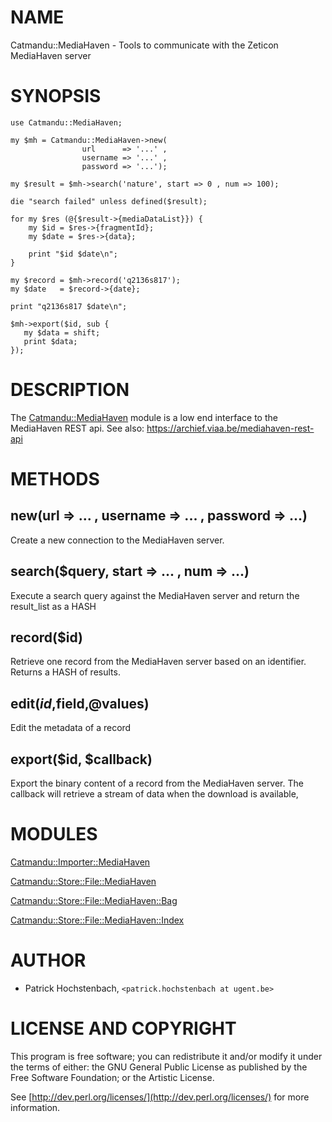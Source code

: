 # NAME

Catmandu::MediaHaven - Tools to communicate with the Zeticon MediaHaven server

# SYNOPSIS

    use Catmandu::MediaHaven;

    my $mh = Catmandu::MediaHaven->new(
                    url      => '...' ,
                    username => '...' ,
                    password => '...');

    my $result = $mh->search('nature', start => 0 , num => 100);

    die "search failed" unless defined($result);

    for my $res (@{$result->{mediaDataList}}) {
        my $id = $res->{fragmentId};
        my $date = $res->{data};

        print "$id $date\n";
    }

    my $record = $mh->record('q2136s817');
    my $date   = $record->{date};

    print "q2136s817 $date\n";

    $mh->export($id, sub {
       my $data = shift;
       print $data;
    });

# DESCRIPTION

The [Catmandu::MediaHaven](https://metacpan.org/pod/Catmandu::MediaHaven) module is a low end interface to the MediaHaven
REST api. See also: https://archief.viaa.be/mediahaven-rest-api

# METHODS

## new(url => ... , username => ... , password => ...)

Create a new connection to the MediaHaven server.

## search($query, start => ... , num => ...)

Execute a search query against the MediaHaven server and return the result\_list
as a HASH

## record($id)

Retrieve one record from the MediaHaven server based on an identifier. Returns
a HASH of results.

## edit($id,$field,@values)

Edit the metadata of a record

## export($id, $callback)

Export the binary content of a record from the MediaHaven server. The callback
will retrieve a stream of data when the download is available,

# MODULES

[Catmandu::Importer::MediaHaven](https://metacpan.org/pod/Catmandu::Importer::MediaHaven)

[Catmandu::Store::File::MediaHaven](https://metacpan.org/pod/Catmandu::Store::File::MediaHaven)

[Catmandu::Store::File::MediaHaven::Bag](https://metacpan.org/pod/Catmandu::Store::File::MediaHaven::Bag)

[Catmandu::Store::File::MediaHaven::Index](https://metacpan.org/pod/Catmandu::Store::File::MediaHaven::Index)

# AUTHOR

- Patrick Hochstenbach, `<patrick.hochstenbach at ugent.be>`

# LICENSE AND COPYRIGHT

This program is free software; you can redistribute it and/or modify it under the terms
of either: the GNU General Public License as published by the Free Software Foundation;
or the Artistic License.

See [http://dev.perl.org/licenses/](http://dev.perl.org/licenses/) for more information.
